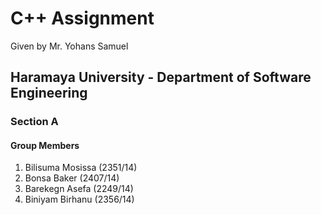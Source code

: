 <h1>C++ Assignment</h1>
<p>Given by Mr. Yohans Samuel</p>

<h2>Haramaya University - Department of Software Engineering</h2>
<h3>Section A</h3>

<h4>Group Members</h4>
<ol>
  <li>Bilisuma Mosissa (2351/14)</li>
  <li>Bonsa Baker (2407/14)</li>
  <li>Barekegn Asefa (2249/14)</li>
  <li>Biniyam Birhanu (2356/14)</li>
</ol>
